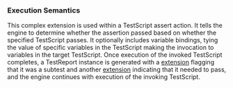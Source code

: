 ### Execution Semantics

This complex extension is used within a TestScript assert action. It tells the engine to determine whether the assertion passed based on whether the specified TestScript passes. It optionally includes variable bindings, tying the value of specific variables in the TestScript making the invocation to variables in the target TestScript. Once execution of the invoked TestScript completes, a TestReport instance is generated with a [extension](StructureDefinition-executed-as-subtest.html) flagging that it was a subtest and another [extension](StructureDefinition-executed-as-subtest-must-pass.html) indicating that it needed to pass, and the engine continues with execution of the invoking TestScript.
